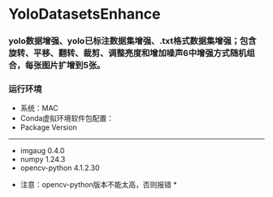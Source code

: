 # YoloDatasetsEnhance
### yolo数据增强、yolo已标注数据集增强、.txt格式数据集增强；包含旋转、平移、翻转、裁剪、调整亮度和增加噪声6中增强方式随机组合，每张图片扩增到5张。

### 运行环境
- 系统：MAC
- Conda虚拟环境软件包配置：
- Package             Version
- ------------------- ---------
- imgaug              0.4.0
- numpy               1.24.3
- opencv-python       4.1.2.30

* 注意：opencv-python版本不能太高，否则报错 *
